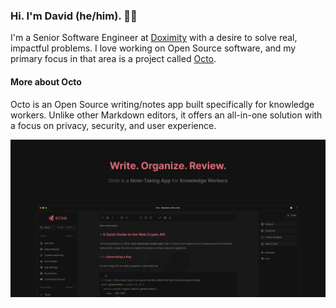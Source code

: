 ### Hi. I'm David (he/him). ✌🏻

I'm a Senior Software Engineer at [Doximity](https://work.doximity.com) with a desire to solve real, impactful problems. I love working on Open Source software, and my primary focus in that area is a project called [Octo](https://octo.app).

#### More about Octo

Octo is an Open Source writing/notes app built specifically for knowledge workers. Unlike other Markdown editors, it offers an all-in-one solution with a focus on privacy, security, and user experience.

[![octo.app](octo.png)](https://octo.app)
